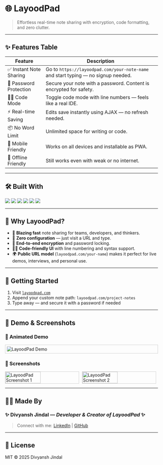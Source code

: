 # 🌐 LayoodPad

> Effortless real-time note sharing with encryption, code formatting, and zero clutter.

---

## ✨ Features Table

| Feature | Description |
|--------|-------------|
| ✅ Instant Note Sharing | Go to `https://layoodpad.com/your-note-name` and start typing — no signup needed. |
| 🔐 Password Protection | Secure your note with a password. Content is encrypted for safety. |
| 🧑‍💻 Code Mode | Toggle code mode with line numbers — feels like a real IDE. |
| ⚡ Real-time Saving | Edits save instantly using AJAX — no refresh needed. |
| 📦 No Word Limit | Unlimited space for writing or code. |
| 📱 Mobile Friendly | Works on all devices and installable as PWA. |
| 📎 Offline Friendly | Still works even with weak or no internet. |

---

## 🛠️ Built With

<div align="left">
  <img src="https://img.shields.io/badge/Python-3776AB?style=for-the-badge&logo=python&logoColor=white" />
  <img src="https://img.shields.io/badge/FastAPI-009688?style=for-the-badge&logo=fastapi&logoColor=white" />
  <img src="https://img.shields.io/badge/Tailwind%20CSS-06B6D4?style=for-the-badge&logo=tailwind-css&logoColor=white" />
  <img src="https://img.shields.io/badge/JavaScript-F7DF1E?style=for-the-badge&logo=javascript&logoColor=black" />
  <img src="https://img.shields.io/badge/AJAX-02569B?style=for-the-badge&logoColor=white" />
  <img src="https://img.shields.io/badge/HTML5-E34F26?style=for-the-badge&logo=html5&logoColor=white" />
</div>

---

## 🎯 Why LayoodPad?

- 🚀 **Blazing fast** note sharing for teams, developers, and thinkers.
- 🧠 **Zero configuration** — just visit a URL and type.
- 🔐 **End-to-end encryption** and password locking.
- 🧑‍💻 **Code-friendly UI** with line numbering and syntax support.
- 🌍 **Public URL model** (`layoodpad.com/your-name`) makes it perfect for live demos, interviews, and personal use.

---

## 🚀 Getting Started

1. Visit [`layoodpad.com`](https://layoodpad.com)
2. Append your custom note path: `layoodpad.com/project-notes`
3. Type away — and secure it with a password if needed

---

## 🎥 Demo & Screenshots

### 🔁 Animated Demo

<div style="border: 1px solid #ccc; padding: 5px;">
  <img src="https://your-demo-image-or-gif-link.com/demo.gif" alt="LayoodPad Demo" />
</div>

### 📸 Screenshots

<div style="display: flex; gap: 10px;">
  <img src="https://your-screenshot-light-mode-link.com/screenshot1.png" alt="LayoodPad Screenshot 1" style="border: 1px solid #ccc; width: 48%;" />
  <img src="https://your-screenshot-dark-mode-link.com/screenshot2.png" alt="LayoodPad Screenshot 2" style="border: 1px solid #ccc; width: 48%;" />
</div>

---

## 👨‍💻 Made By

### ✨ Divyansh Jindal — *Developer & Creator of LayoodPad* ✨

> Connect with me: [LinkedIn](https://www.linkedin.com/in/divyanshjindal) | [GitHub](https://github.com/divyanshjindal)

---

## 📄 License

MIT © 2025 Divyansh Jindal

